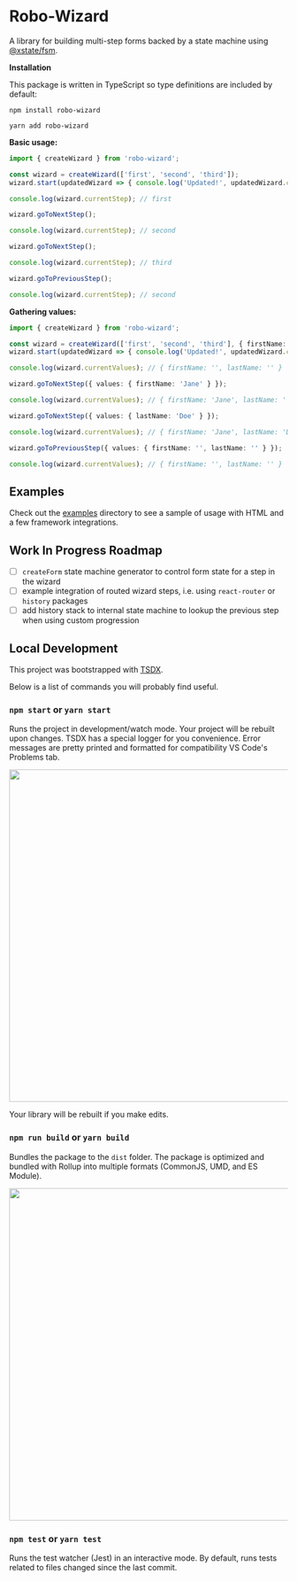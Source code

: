 # Robo-Wizard

A library for building multi-step forms backed by a state machine using [@xstate/fsm](https://xstate.js.org/docs/packages/xstate-fsm/).

**Installation**

This package is written in TypeScript so type definitions are included by default:
```
npm install robo-wizard
```

```
yarn add robo-wizard
```

**Basic usage:**

```typescript
import { createWizard } from 'robo-wizard';

const wizard = createWizard(['first', 'second', 'third']);
wizard.start(updatedWizard => { console.log('Updated!', updatedWizard.currentStep) });

console.log(wizard.currentStep); // first

wizard.goToNextStep();

console.log(wizard.currentStep); // second

wizard.goToNextStep();

console.log(wizard.currentStep); // third

wizard.goToPreviousStep();

console.log(wizard.currentStep); // second
```

**Gathering values:**

```typescript
import { createWizard } from 'robo-wizard';

const wizard = createWizard(['first', 'second', 'third'], { firstName: '', lastName: '' });
wizard.start(updatedWizard => { console.log('Updated!', updatedWizard.currentStep), updatedWizard.currentValues });

console.log(wizard.currentValues); // { firstName: '', lastName: '' }

wizard.goToNextStep({ values: { firstName: 'Jane' } });

console.log(wizard.currentValues); // { firstName: 'Jane', lastName: '' }

wizard.goToNextStep({ values: { lastName: 'Doe' } });

console.log(wizard.currentValues); // { firstName: 'Jane', lastName: 'Doe' }

wizard.goToPreviousStep({ values: { firstName: '', lastName: '' } });

console.log(wizard.currentValues); // { firstName: '', lastName: '' }
```

## Examples

Check out the [examples](./examples/) directory to see a sample of usage with HTML and a few framework integrations.

## Work In Progress Roadmap

- [ ] `createForm` state machine generator to control form state for a step in the wizard
- [ ] example integration of routed wizard steps, i.e. using `react-router` or `history` packages
- [ ] add history stack to internal state machine to lookup the previous step when using custom progression

## Local Development

This project was bootstrapped with [TSDX](https://github.com/jaredpalmer/tsdx).

Below is a list of commands you will probably find useful.

### `npm start` or `yarn start`

Runs the project in development/watch mode. Your project will be rebuilt upon changes. TSDX has a special logger for you convenience. Error messages are pretty printed and formatted for compatibility VS Code's Problems tab.

<img src="https://user-images.githubusercontent.com/4060187/52168303-574d3a00-26f6-11e9-9f3b-71dbec9ebfcb.gif" width="600" />

Your library will be rebuilt if you make edits.

### `npm run build` or `yarn build`

Bundles the package to the `dist` folder.
The package is optimized and bundled with Rollup into multiple formats (CommonJS, UMD, and ES Module).

<img src="https://user-images.githubusercontent.com/4060187/52168322-a98e5b00-26f6-11e9-8cf6-222d716b75ef.gif" width="600" />

### `npm test` or `yarn test`

Runs the test watcher (Jest) in an interactive mode.
By default, runs tests related to files changed since the last commit.
